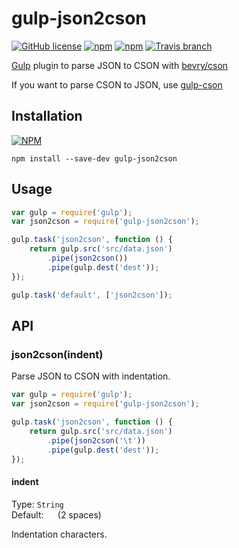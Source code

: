 # gulp-json2cson
[![GitHub license](https://img.shields.io/github/license/gluons/gulp-json2cson.svg?style=flat-square)]()
[![npm](https://img.shields.io/npm/v/gulp-json2cson.svg?style=flat-square)](https://www.npmjs.com/package/gulp-json2cson)
[![npm](https://img.shields.io/npm/dt/gulp-json2cson.svg?style=flat-square)](https://www.npmjs.com/package/gulp-json2cson)
[![Travis branch](https://img.shields.io/travis/gluons/gulp-json2cson/node-6-buffer.svg?style=flat-square)](https://travis-ci.org/gluons/gulp-json2cson)

[Gulp](http://gulpjs.com/) plugin to parse JSON to CSON with [bevry/cson](https://github.com/bevry/cson)

If you want to parse CSON to JSON, use [gulp-cson](https://github.com/stevelacy/gulp-cson)

## Installation
[![NPM](https://nodei.co/npm/gulp-json2cson.png?downloads=true&downloadRank=true&stars=true)](https://www.npmjs.com/package/gulp-json2cson)
```
npm install --save-dev gulp-json2cson
```

## Usage
```javascript
var gulp = require('gulp');
var json2cson = require('gulp-json2cson');

gulp.task('json2cson', function () {
	return gulp.src('src/data.json')
		.pipe(json2cson())
		.pipe(gulp.dest('dest'));
});

gulp.task('default', ['json2cson']);
```
## API
### json2cson(indent)
Parse JSON to CSON with indentation.
```javascript
var gulp = require('gulp');
var json2cson = require('gulp-json2cson');

gulp.task('json2cson', function () {
	return gulp.src('src/data.json')
		.pipe(json2cson('\t'))
		.pipe(gulp.dest('dest'));
});
```
#### indent
Type: `String`  
Default: `  ` (2 spaces)

Indentation characters.
